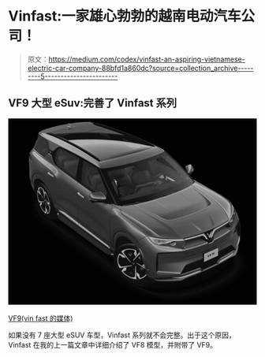 # Vinfast:一家雄心勃勃的越南电动汽车公司！

> 原文：<https://medium.com/codex/vinfast-an-aspiring-vietnamese-electric-car-company-88bfd1a860dc?source=collection_archive---------5----------------------->

## VF9 大型 eSuv:完善了 Vinfast 系列

![](img/39db07b38d33d061f347bdc413f1d696.png)

[VF9(vin fast 的媒体)](https://shop.vinfastauto.us/on/demandware.static/-/Sites-vinfast-catalog-us/default/dwfac8c663/images/VF9.png)

如果没有 7 座大型 eSUV 车型，Vinfast 系列就不会完整。出于这个原因，Vinfast 在我的上一篇文章中详细介绍了 VF8 模型，并附带了 VF9。